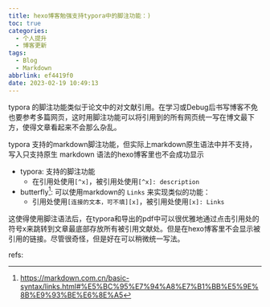 ```yaml
---
title: hexo博客勉强支持typora中的脚注功能：)
toc: true
categories:
  - 个人提升
  - 博客更新
tags:
  - Blog
  - Markdown
abbrlink: ef4419f0
date: 2023-02-19 10:49:13
---
```


typora 的脚注功能类似于论文中的对文献引用。在学习或Debug后书写博客不免也要参考多篇网页，这时用脚注功能可以将引用到的所有网页统一写在博文最下方，使得文章看起来不会那么杂乱。

typora 支持的markdown脚注功能，但实际上markdown原生语法中并不支持，写入只支持原生 markdown 语法的hexo博客里也不会成功显示
- typora: 支持的脚注功能
  - 在引用处使用`[^x]`，被引用处使用`[^x]: description`
- butterfly[^1]: 可以使用markdown的 `Links` 来实现类似的功能：
  - 引用处使用`[连接的文本，可不填][x]`，被引用处使用`[x]: Links`

这使得使用脚注语法后，在typora和导出的pdf中可以很优雅地通过点击引用处的符号x来跳转到文章最底部存放所有被引用文献处。但是在hexo博客里不会显示被引用的链接。尽管很奇怪，但是好在可以稍微统一写法。


refs:

[^1]: https://markdown.com.cn/basic-syntax/links.html#%E5%BC%95%E7%94%A8%E7%B1%BB%E5%9E%8B%E9%93%BE%E6%8E%A5